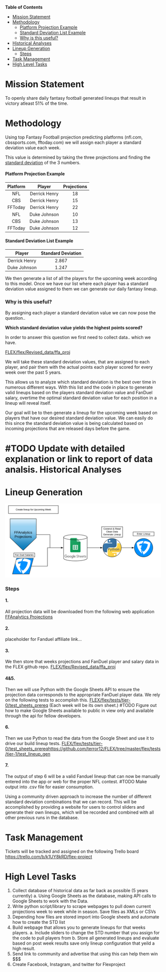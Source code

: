**Table of Contents**

- [Mission Statement](#mission-statement)
- [Methodology](#methodology)
  * [Platform Projection Example](#platform-projection-example)
  * [Standard Deviation List Example](#standard-deviation-list-example)
  * [Why is this useful?](#why-is-this-useful?)
- [Historical Analyses](#historical-analyses)
- [Lineup Generation](#lineup-generation)
  * [Steps](#steps)
- [Task Management](#task-management)
- [High Level Tasks](#high-level-tasks)


Mission Statement
==================
To openly share daily fantasy football generated lineups that result in victory atleast 51% of the time.

Methodology
=====================
Using top Fantasy Football projection predicting platforms (nfl.com, cbssports.com, fftoday.com) we will assign each player
a standard deviation value each week.

This value is determined by taking the three projections and finding the [standard deviation](https://www.mathsisfun.com/data/standard-deviation.html) of the 3 numbers.
#### Platform Projection Example

| Platform  | Player | Projections |
| :---:         |     :---:      |          :---: |
| NFL   | Derrick Henry     | 18  |
| CBS    | Derrick Henry       | 15   |
| FFToday    | Derrick Henry       | 22   |
| NFL   | Duke Johnson     | 10  |
| CBS    | Duke Johnson       | 13   |
| FFToday    | Duke Johnson       | 12   |

#### Standard Deviation List Example
| Player | Standard Deviation |
|     :---:      |          :---: |
| Derrick Henry     |  2.867   |
| Duke Johnson     |  1.247   |

We then generate a list of all the players for the upcoming week according to this model.
Once we have our list where each player has a standard deviation value assigned to them we can generate our daily fantasy lineup.

### Why is this useful?
By assigning each player a standard deviation value we can now pose the question..

**Which standard deviation value yields the highest points scored?**

In order to answer this question we first need to collect data.. which we have.

[FLEX/flex/Revised_data/ffa_proj](https://github.com/terror12/FLEX/tree/master/flex/Revised_Data/ffa_proj)

We will take these standard deviation values, that are assigned to each player, and pair them with the actual points each player scored
for every week over the past 5 years.

This allows us to analyze which standard deviation is the best over time in numerous different ways.
With this list and the code in place to generate valid lineups based on the players standard deviation value and FanDuel salary,
overtime the optimal standard deviation value for each position in a lineup will reveal itself.

Our goal will be to then generate a lineup for the upcoming week based on players that have our desired standard deviation value.
We can easily do this since the standard deviation value is being calculated based on incoming projections that are released
days before the game.

#TODO Update with detailed explanation or link to report of data analsis.
Historical Analyses
======================


Lineup Generation
======================

![](flex/Data/images/Lineup_Generator.png)

### Steps
#### 1.
All projection data will be downloaded from the following web application
[FFAnalytics Projections](https://github.com/terror12/FLEX/tree/master/flex/Revised_Data/ffa_proj)

#### 2.
placeholder for Fanduel affiliate link...

#### 3.
We then store that weeks projections and FanDuel player and salary data in the FLEX github repo.
[FLEX/flex/Revised_data/ffa_proj](https://github.com/terror12/FLEX/tree/master/flex/Revised_Data/ffa_proj)

#### 4&5.
Then we will use Python with the Google Sheets API to ensure the projection data corresponds to the appropriate FanDuel player data.
We rely on the following tests to accomplish this.
[FLEX/flex/tests/tier-0/test_sheets_prereq](https://github.com/terror12/FLEX/tree/master/flex/tests/tier-0/test_sheets_prereq)
(Each week will be its own sheet.)
#TODO Figure out how to make Google Sheets available to public in view only and available through the api for fellow developers.

#### 6.
Then we use Python to read the data from the Google Sheet and use it to drive our build lineup tests.
[FLEX/flex/tests/tier-0/test_sheets_prereq](https://github.com/terror12/FLEX/tree/master/flex/tests/tier-0/test_sheets_prereq)https://github.com/terror12/FLEX/tree/master/flex/tests/tier-1/test_lineup_gen

#### 7.
The output of step 6 will be a valid Fanduel lineup that can now be manually entered into the app or web for the proper NFL contest.
#TODO Make output into .csv file for easier consumption.


Using a community driven approach to increase the number of different standard deviation combinations that we can record.
This will be accomplished by providing a website for users to control sliders and generate their own lineups,
which will be recorded and combined with all other previous runs in the database.


Task Management
======================
Tickets will be tracked and assigned on the following Trello board
https://trello.com/b/k1UY8kRD/flex-project

High Level Tasks
======================
 1. Collect database of historical data as far back as possible (5 years currently)
    a. Using Google Sheets as the database, making API calls to Google Sheets to work with the Data.
 2. Write python script/library to scrape webpages to pull down current projections week to week while in season. Save files as XMLs or CSVs
 3. Depending how files are stored import into Google sheets and automate how to create the STD list
 4. Build webpage that allows you to generate lineups for that weeks players.
    a. Include sliders to change the STD number that you assign for the code to pull players from
    b. Store all generated lineups and evaluate based on post week results save only lineup configuration that yeild a high result.
 5. Send link to community and advertise that using this can help them win $$$
 6. Create Facebook, Instagram, and twitter for Flexproject